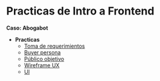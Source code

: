 # Practicas de Intro a Frontend

**Caso: Abogabot**
- **Practicas**
	- [Toma de requerimientos](./1.Requerimientos.pdf)
	- [Buyer persona](./2.-buyerPersona.md)
	- [Público objetivo](./3.-publicoObjetivo.md)
	- [Wireframe UX](./4.-wireframe.md)
	- [UI](./5.-ui.md)

